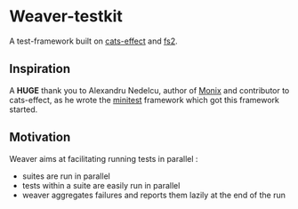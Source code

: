 
# Weaver-testkit

A test-framework built on [cats-effect](https://github.com/typelevel/cats-effect) and
[fs2](https://github.com/functional-streams-for-scala/fs2).

## Inspiration

A **HUGE** thank you to Alexandru Nedelcu, author of [Monix](https://github.com/monix/monix) and contributor to
cats-effect, as he wrote the [minitest](https://github.com/monix/minitest)
framework which got this framework started.


## Motivation

Weaver aims at facilitating running tests in parallel :

* suites are run in parallel
* tests within a suite are easily run in parallel
* weaver aggregates failures and reports them lazily at the end of the run


